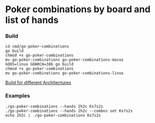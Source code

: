 # Poker combinations by board and list of hands


### Build
```
cd cmd/go-poker-combinations
go build
chmod +x go-poker-combinations
mv go-poker-combinations go-poker-combinations-macos
GOOS=linux GOARCH=386 go build
chmod +x go-poker-combinations
mv go-poker-combinations go-poker-combinations-linux
```
[Build for different Architectures](https://www.digitalocean.com/community/tutorials/how-to-build-go-executables-for-multiple-platforms-on-ubuntu-16-04) 

### Examples
```
./go-poker-combinations --hands 2h2c Ks7s2s
./go-poker-combinations --hands 2h2c --combos set Ks7s2s
echo 2h2c | ./go-poker-combinations Ks7s2s
```


